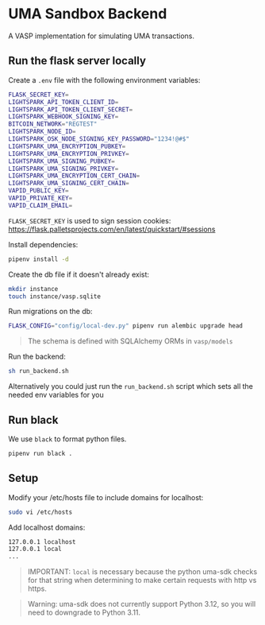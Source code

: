 # UMA Sandbox Backend

A VASP implementation for simulating UMA transactions.

## Run the flask server locally

Create a `.env` file with the following environment variables:

```bash
FLASK_SECRET_KEY=
LIGHTSPARK_API_TOKEN_CLIENT_ID=
LIGHTSPARK_API_TOKEN_CLIENT_SECRET=
LIGHTSPARK_WEBHOOK_SIGNING_KEY=
BITCOIN_NETWORK="REGTEST"
LIGHTSPARK_NODE_ID=
LIGHTSPARK_OSK_NODE_SIGNING_KEY_PASSWORD="1234!@#$"
LIGHTSPARK_UMA_ENCRYPTION_PUBKEY=
LIGHTSPARK_UMA_ENCRYPTION_PRIVKEY=
LIGHTSPARK_UMA_SIGNING_PUBKEY=
LIGHTSPARK_UMA_SIGNING_PRIVKEY=
LIGHTSPARK_UMA_ENCRYPTION_CERT_CHAIN=
LIGHTSPARK_UMA_SIGNING_CERT_CHAIN=
VAPID_PUBLIC_KEY=
VAPID_PRIVATE_KEY=
VAPID_CLAIM_EMAIL=
```

`FLASK_SECRET_KEY` is used to sign session cookies: https://flask.palletsprojects.com/en/latest/quickstart/#sessions

Install dependencies:

```bash
pipenv install -d
```

Create the db file if it doesn't already exist:

```bash
mkdir instance
touch instance/vasp.sqlite
```

Run migrations on the db:

```bash
FLASK_CONFIG="config/local-dev.py" pipenv run alembic upgrade head
```

> The schema is defined with SQLAlchemy ORMs in `vasp/models`

Run the backend:

```bash
sh run_backend.sh
```

Alternatively you could just run the `run_backend.sh` script which sets all the needed env variables for you

## Run black

We use `black` to format python files.

```bash
pipenv run black .
```

## Setup

Modify your /etc/hosts file to include domains for localhost:

```bash
sudo vi /etc/hosts
```

Add localhost domains:

```bash
127.0.0.1 localhost
127.0.0.1 local
...
```

> IMPORTANT: `local` is necessary because the python uma-sdk checks for that string when determining to make certain requests with http vs https.

> Warning: uma-sdk does not currently support Python 3.12, so you will need to downgrade to Python 3.11.
